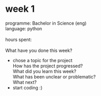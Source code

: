 # week 1 #
programme: Bachelor in Science (eng) <br />
language: python <br />
<br />
hours spent: <br />
<br />
What have you done this week? <br />
- chose a topic for the project <br />
How has the project progressed? <br />
What did you learn this week? <br />
What has been unclear or problematic? <br />
What next? <br />
- start coding :)
